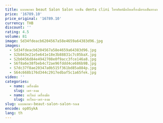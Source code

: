 ```yaml
---
title: แบบพกพา beaut Salon Salon รถเข็น denta clini โทรศัพท์มือถือเครื่องมือรถเข็นทางการแพทย์โรงพยาบาลเสริมรถเข็นล้อเฟอร์นิเจอร์ Salon
price: '16789.10'
price_original: '16789.10'
currency: THB
discount: ''
rating: 4.5
volume: 81
image: Sd34fdeacb6204567a58e4659a64383d96.jpg
images:
  - Sd34fdeacb6204567a58e4659a64383d96.jpg
  - S2b843e21e5e641e18e3b88831c7c05baX.jpg
  - S2b0456d84e4942708e0f9acc3fce146a8.jpg
  - S6f8a6e38fbeb4c72ae96fddd4ce686b9B.jpg
  - S7dc37f8ae20347a0b515f361bd85a884p.jpg
  - S64c668b176d344c2917edbaf5c1a65fek.jpg
video: ''
categories:
  - name: เครื่องมือ
    slug: เคร-องม
  - name: อะไหล่ เครื่องมือ
    slug: อะไหล-เคร-องม
slug: แบบพกพา-beaut-salon-salon-รถเข
encode: op0SykA
lang: th
---
```

  